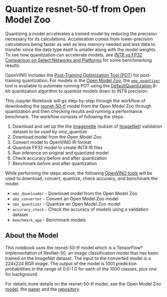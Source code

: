 # Quantize resnet-50-tf from Open Model Zoo
Quantizing a model accelerates a trained model by reducing the precision necessary for its calculations.  Acceleration comes from lower-precision calculations being faster as well as less memory needed and less data to transfer since the data type itself is smaller along with the model weights.  To see how quantization can accelerate models, see [INT8 vs FP32 Comparison on Select Networks and Platforms](https://docs.openvino.ai/latest/openvino_docs_performance_int8_vs_fp32.html#doxid-openvino-docs-performance-int8-vs-fp32) for some benchmarking results.

OpenVINO includes the [Post-Training Optimization Tool (POT)](https://docs.openvino.ai/latest/pot_README.html) for post-training quantization.  For models in the [Open Model Zoo](https://github.com/openvinotoolkit/open_model_zoo), the [`omz_quantizer`](../104-model-tools/104-model-tools.ipynb) tool is available to automate running POT using the [DefaultQuantization](https://docs.openvino.ai/latest/pot_compression_algorithms_quantization_default_README.html#doxid-pot-compression-algorithms-quantization-default-r-e-a-d-m-e) 8-bit quantization algorithm to quantize models down to INT8 precision.

This Jupyter Notebook will go step-by-step through the workflow of downloading the [resnet-50-tf](https://github.com/openvinotoolkit/open_model_zoo/tree/master/models/public/resnet-50-tf) model from the Open Model Zoo through quantization and then checking results and running a performance benchmark.  The workflow consists of following the steps:
1. Download and set up the the [Imagenette](https://github.com/fastai/imagenette) (subset of [ImageNet](http://www.image-net.org/)) validation dataset to be used by omz_quantize
2. Download model from the Open Model Zoo
3. Convert model to OpenVINO IR format
4. Quantize FP32 model to create INT8 IR files
5. Run inference on original and quantized model
6. Check accuracy before and after quantization
7. Benchmark before and after quantization

While performing the steps above, the following [OpenVINO tools](../104-model-tools/104-model-tools.ipynb) will be used to download, convert, quantize, check accuracy, and benchmark the model:
- `omz_downloader` - Download model from the Open Model Zoo
- `omz_converter` - Convert an Open Model Zoo model
- `omz_quantizer` - Quantize an Open Model Zoo model
- `accuracy_check` - Check the accuracy of models using a validation dataset
- `benchmark_app` - Benchmark models

## About the Model
This notebook uses the resnet-50-tf model which is a TensorFlow* implementation of ResNet-50, an image classification model that has been trained on the ImageNet dataset. The input to the converted model is a 224x224 BGR image.  The output of the model is 1001 prediction probabilities in the range of 0.0-1.0 for each of the 1000 classes, plus one for background.

For details more details on the resnet-50-tf model, see the Open Model Zoo [model](https://github.com/openvinotoolkit/open_model_zoo/tree/master/models/public/resnet-50-tf), the [paper](https://arxiv.org/abs/1512.03385) and the [repository](https://github.com/tensorflow/models/tree/v2.2.0/official/r1/resnet).
